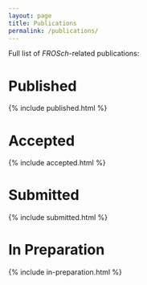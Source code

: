 ```yaml
---
layout: page
title: Publications
permalink: /publications/
---
```

Full list of *FROSch*-related publications:


# Published
{% include published.html %}
# Accepted
{% include accepted.html %}
# Submitted
{% include submitted.html %}
# In Preparation
{% include in-preparation.html %}
